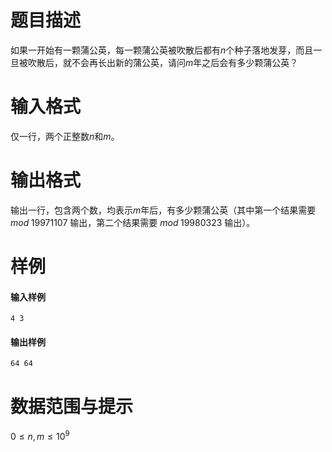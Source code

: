 
# 题目描述

如果一开始有一颗蒲公英，每一颗蒲公英被吹散后都有$n$个种子落地发芽，而且一旦被吹散后，就不会再长出新的蒲公英，请问$m$年之后会有多少颗蒲公英？

# 输入格式

仅一行，两个正整数$n$和$m$。

# 输出格式

输出一行，包含两个数，均表示$m$年后，有多少颗蒲公英（其中第一个结果需要 $mod\;19971107$ 输出，第二个结果需要 $mod \;19980323$ 输出）。

# 样例

#### 输入样例

```plain
4 3
```

#### 输出样例

```plain
64 64
```


# 数据范围与提示

$0 \leq n,\,m \leq 10^9$

